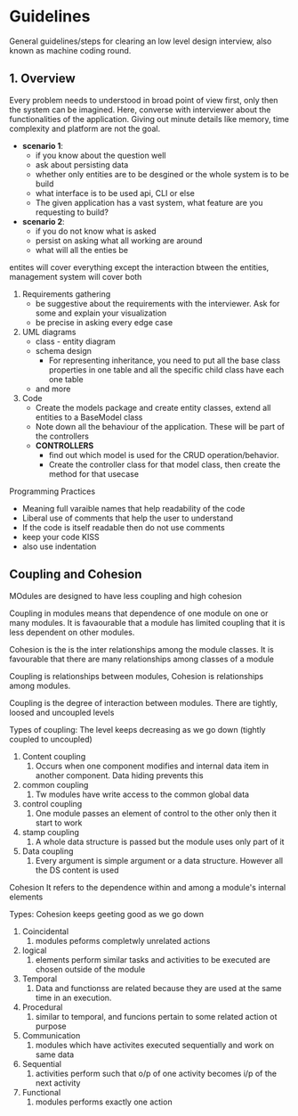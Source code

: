 
# Guidelines
General guidelines/steps for clearing an low level design interview, also known as machine coding round.

## 1. Overview
Every problem needs to understood in broad point of view first, only then the system can be imagined. Here, converse with interviewer about the functionalities of the application.
Giving out minute details like memory, time complexity and platform are not the goal.
- **scenario 1**:
  - if you know about the question well
  - ask about persisting data
  - whether only entities are to be desgined or the whole system is to be build
  - what interface is to be used api, CLI or else
  - The given application has a vast system, what feature are you requesting to build?
- **scenario 2**:
  - if you do not know what is asked
  - persist on asking what all working are around
  - what will all the enties be

entites will cover everything except the interaction btween the entities,
management system will cover both

1. Requirements gathering
    - be suggestive about the requirements with the interviewer. Ask for some and explain your visualization
    - be precise in asking every edge case
2. UML diagrams
    - class - entity diagram
    - schema design
      - For representing inheritance, you need to put all the base class properties in one table and all the specific child class have each one table
    - and more
3. Code
   - Create the models package and create entity classes, extend all entities to a BaseModel class
   - Note down all the behaviour of the application. These will be part of the controllers
   - **CONTROLLERS**
     - find out which model is used for the CRUD operation/behavior.
     - Create the controller class for that model class, then create the method for that usecase

Programming Practices
- Meaning full varaible names that help readability of the code
- Liberal use of comments that help the user to understand
- If the code is itself readable then do not use comments
- keep your code KISS 
- also use indentation

## Coupling and Cohesion
MOdules are designed to have less coupling and high cohesion

Coupling in modules means that dependence of one module on one or many modules. It is favaourable that a module has limited coupling that it is less dependent on other modules.

Cohesion is the is the inter relationships among the module classes. It is favourable that there are many relationships among classes of a module

Coupling is relationships between modules, Cohesion is relationships among modules.

Coupling is the degree of interaction between modules. There are tightly, loosed and uncoupled levels

Types of coupling: The level keeps decreasing as we go down (tightly coupled to uncoupled)
1. Content coupling
   1. Occurs when one component modifies and internal data item in another component. Data hiding prevents this
2. common coupling
   1. Tw modules have write access to the common global data
3. control coupling
   1. One module passes an element of control to the other only then it start to work
4. stamp coupling
   1. A whole data structure is passed but the module uses only part of it
5. Data coupling
   1. Every argument is simple argument or a data structure. However all the DS content is used

Cohesion
It refers to the dependence within and among a module's internal elements

Types: Cohesion keeps geeting good as we go down
1. Coincidental
   1. modules peforms completwly unrelated actions
2. logical
   1. elements perform similar tasks and activities to be executed are chosen outside of the module
3. Temporal
   1. Data and functionss are related because they are used at the same time in an execution.
4. Procedural
   1. similar to temporal, and funcions pertain to some related action ot purpose
5. Communication
   1. modules which have activites executed sequentially and work on same data
6. Sequential
   1. activities perform such that o/p of one activity becomes i/p of the next activity
7. Functional
   1. modules performs exactly one action